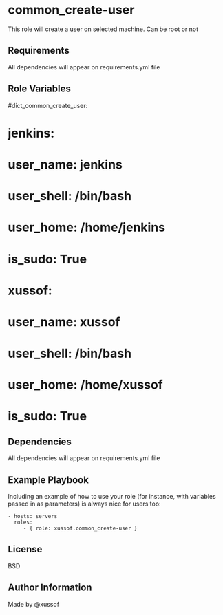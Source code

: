common_create-user
=========

This role will create a user on selected machine.
Can be root or not

Requirements
------------

All dependencies will appear on requirements.yml file

Role Variables
--------------

#dict_common_create_user:
#  jenkins:
#    user_name: jenkins
#    user_shell: /bin/bash
#    user_home: /home/jenkins
#    is_sudo: True
#  xussof:
#    user_name: xussof
#    user_shell: /bin/bash
#    user_home: /home/xussof
#    is_sudo: True


Dependencies
------------

All dependencies will appear on requirements.yml file

Example Playbook
----------------

Including an example of how to use your role (for instance, with variables passed in as parameters) is always nice for users too:

    - hosts: servers
      roles:
         - { role: xussof.common_create-user }

License
-------

BSD

Author Information
------------------
Made by @xussof
